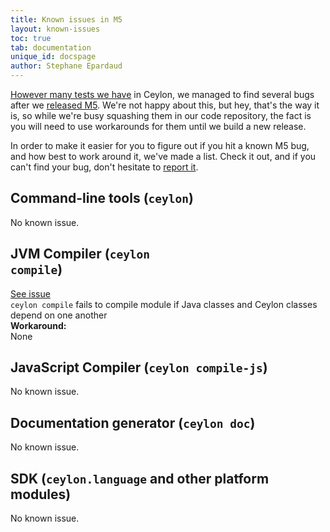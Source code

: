```yaml
---
title: Known issues in M5
layout: known-issues
toc: true
tab: documentation
unique_id: docspage
author: Stephane Epardaud
---
```


[However many tests we have](/blog/2012/02/02/how-we-test-ceylon/) in Ceylon, we managed to find 
several bugs after we [released M5](/blog/2013/03/14/ceylon-m5-nesa-pong/).
We're not happy about this, but hey, that's the way it is, so while we're busy squashing them
in our code repository, the fact is you will need to use workarounds for them until we build
a new release.

In order to make it easier for you to figure out if you hit a known M5 bug, and how best to
work around it, we've made a list. Check it out, and if you can't find your bug, don't hesitate
to [report it](/code/issues/). 

## Command-line tools (<code>ceylon</code>)

No known issue.

## JVM Compiler (<code>ceylon compile</code>)

<div class="known-issue">
<a class="see" href="https://github.com/ceylon/ceylon-compiler/issues/470">See issue</a>
<div class="title"><code>ceylon compile</code> fails to compile module if Java classes and Ceylon classes depend on one another</div>
<b>Workaround:</b>
<div class="workaround">None</div>
</div>

## JavaScript Compiler (<code>ceylon compile-js</code>)

No known issue.

## Documentation generator (<code>ceylon doc</code>)

No known issue.

## SDK (<code>ceylon.language</code> and other platform modules)

No known issue.

